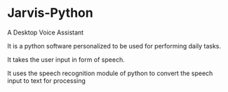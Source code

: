 # Jarvis-Python
A Desktop Voice Assistant

It is a python software personalized to be used for performing daily tasks.

It takes the user input in form of speech.

It uses the speech recognition module of python to convert the speech input to text for processing
